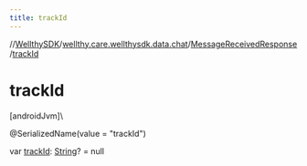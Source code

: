 ```yaml
---
title: trackId
---
```

//[WellthySDK](../../../index.html)/[wellthy.care.wellthysdk.data.chat](../index.html)/[MessageReceivedResponse](index.html)/[trackId](track-id.html)



# trackId



[androidJvm]\




@SerializedName(value = "trackId")



var [trackId](track-id.html): [String](https://kotlinlang.org/api/latest/jvm/stdlib/kotlin/-string/index.html)? = null




